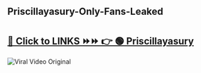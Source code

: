 
 ## Priscillayasury-Only-Fans-Leaked

# <h2><a href="https://clipsfans.com/Priscillayasury&ref=git">🔗 Click to LINKS ⏩⏩ 👉 🟢 Priscillayasury </a></h2>

<a href="https://clipsfans.com/Priscillayasury&ref=git" rel="nofollow" data-target="animated-image.originalLink"><img src="https://i.ibb.co.com/xMMVF88/686577567.gif" alt="Viral Video Original" style="max-width: 100%; display: inline-block;" data-target="animated-image.originalImage"></a>
